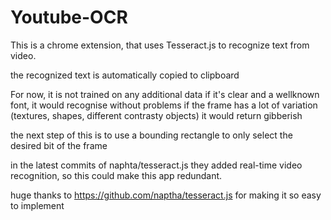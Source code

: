 # Youtube-OCR
This is a chrome extension, that uses Tesseract.js to recognize text from video.

the recognized text is automatically copied to clipboard

For now, it is not trained on any additional data
if it's clear and a wellknown font, it would recognise without problems
if the frame has a lot of variation (textures, shapes, different contrasty objects) it would return gibberish

the next step of this is to use a bounding rectangle to only select the desired bit of the frame



in the latest commits of naphta/tesseract.js they added real-time video recognition, so this could make this app redundant.

huge thanks to https://github.com/naptha/tesseract.js for making it so easy to implement
